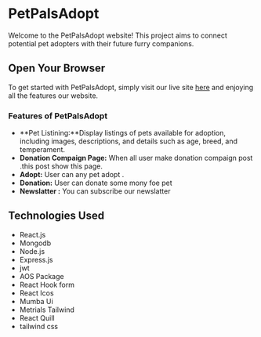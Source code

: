 

# PetPalsAdopt

Welcome to the PetPalsAdopt website! This project aims to connect potential pet adopters with their future furry companions.


## Open Your Browser

To get started with PetPalsAdopt, simply visit our live site [here](https://book-vibe-80.netlify.app/sing) and enjoying all the features our website.

### Features of PetPalsAdopt

- **Pet Listining:**Display listings of pets available for adoption, including images, descriptions, and details such as age, breed, and temperament.
- **Donation Compaign Page:** When all user make donation compaign post .this post show this page.
- **Adopt:** User can any pet adopt .
- **Donation:** User can donate some mony foe pet
- **Newslatter :** You can subscribe our newslatter


## Technologies Used

- React.js
- Mongodb
- Node.js
- Express.js
- jwt
- AOS Package
- React Hook form
- React Icos 
- Mumba Ui
- Metrials Tailwind
- React Quill
- tailwind css




